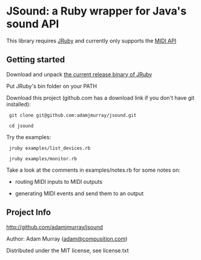 JSound: a Ruby wrapper for Java's sound API
===========================================

This library requires [JRuby](http://jruby.org)
and currently only supports the [MIDI API](http://java.sun.com/j2se/1.5.0/docs/api/javax/sound/midi/package-summary.html)


Getting started
---------------

Download and unpack [the current release binary of JRuby](http://jruby.org/download) 

Put JRuby's bin folder on your PATH

Download this project (github.com has a download link if you don't have git installed):

     git clone git@github.com:adamjmurray/jsound.git
     
     cd jsound

Try the examples:

     jruby examples/list_devices.rb
     
     jruby examples/monitor.rb
     
Take a look at the comments in examples/notes.rb for some notes on:

* routing MIDI inputs to MIDI outputs

* generating MIDI events and send them to an output


Project Info
------------

http://github.com/adamjmurray/jsound

Author: Adam Murray (adam@compusition.com)

Distributed under the MIT license, see license.txt